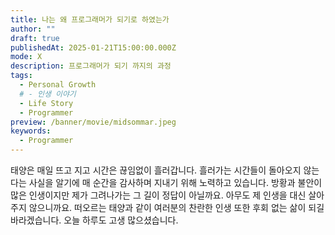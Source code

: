 ```yaml
---
title: 나는 왜 프로그래머가 되기로 하였는가
author: ""
draft: true
publishedAt: 2025-01-21T15:00:00.000Z
mode: X
description: 프로그래머가 되기 까지의 과정
tags:
  - Personal Growth
  # - 인생 이야기 
  - Life Story
  - Programmer
preview: /banner/movie/midsommar.jpeg
keywords:
  - Programmer
---
```

  태양은 매일 뜨고 지고 시간은 끊임없이 흘러갑니다. 흘러가는 시간들이 돌아오지 않는다는 사실을 알기에 매 순간을 감사하며 지내기 위해 노력하고 있습니다.
  방황과 불안이 많은 인생이지만 제가 그려나가는 그 길이 정답이 아닐까요. 아무도 제 인생을 대신 살아주지 않으니까요.
  떠오르는 태양과 같이 여러분의 찬란한 인생 또한 후회 없는 삶이 되길 바라겠습니다. 오늘 하루도 고생 많으셨습니다. 


